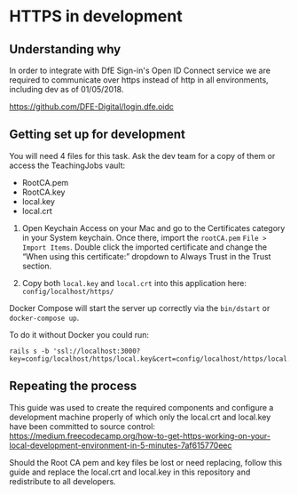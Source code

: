 # HTTPS in development

## Understanding why
In order to integrate with DfE Sign-in's Open ID Connect service we are required to communicate over https instead of http in all environments, including dev as of 01/05/2018.

https://github.com/DFE-Digital/login.dfe.oidc

## Getting set up for development

You will need 4 files for this task. Ask the dev team for a copy of them or access the TeachingJobs vault:

- RootCA.pem
- RootCA.key
- local.key
- local.crt

1. Open Keychain Access on your Mac and go to the Certificates category in your System keychain. Once there, import the `rootCA.pem`  `File > Import Items`. Double click the imported certificate and change the “When using this certificate:” dropdown to Always Trust in the Trust section.

2. Copy both `local.key` and `local.crt` into this application here: `config/localhost/https/`


Docker Compose will start the server up correctly via the `bin/dstart` or `docker-compose up`.

To do it without Docker you could run:

```
rails s -b 'ssl://localhost:3000?key=config/localhost/https/local.key&cert=config/localhost/https/local.crt'
```

## Repeating the process
This guide was used to create the required components and configure a development machine properly of which only the local.crt and local.key have been committed to source control: https://medium.freecodecamp.org/how-to-get-https-working-on-your-local-development-environment-in-5-minutes-7af615770eec

Should the Root CA pem and key files be lost or need replacing, follow this guide and replace the local.crt and local.key in this repository and redistribute to all developers.
